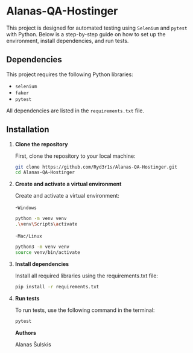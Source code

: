 # Alanas-QA-Hostinger

This project is designed for automated testing using `Selenium` and `pytest` with Python. Below is a step-by-step guide on how to set up the environment, install dependencies, and run tests.

## Dependencies

This project requires the following Python libraries:
- `selenium`
- `faker`
- `pytest`

All dependencies are listed in the `requirements.txt` file.

## Installation

1. **Clone the repository**

   First, clone the repository to your local machine:

   ```sh
   git clone https://github.com/Ryd3r1s/Alanas-QA-Hostinger.git
   cd Alanas-QA-Hostinger
   
2. **Create and activate a virtual environment**

    Create and activate a virtual environment:

   -`Windows`

    ```sh
    python -m venv venv
    .\venv\Scripts\activate 
   ```
   
   -`Mac/Linux`
      ```sh
      python3 -m venv venv
      source venv/bin/activate
      ```

3. **Install dependencies**
   
   Install all required libraries using the requirements.txt file:
   ```sh
   pip install -r requirements.txt
   
4. **Run tests**

   To run tests, use the following command in the terminal:

   ```sh
   pytest
   ```

   **Authors**

   Alanas Šulskis